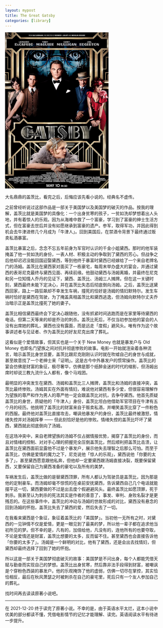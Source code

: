 ```yaml
---
layout: mypost
title: The Great Gatsby
categories: [library]
---
```


<img src="../../posts/2021-library/gatsby.webp" alt="image" style="zoom:50%;" />

大名鼎鼎的盖茨比，看完之后，后悔应该先看小说的。经典名不虚传。

之前曾经听说过这部作品是一部关于美国梦以及美国梦的破灭的作品。按我的理解，盖茨比就是美国梦的具像化：一个出身贫寒的孩子，一贫如洗却梦想着出人头地，并有着惊人的乐观。因为从海难中救了一个富豪，学习到了富豪的绅士生活方式，但在富豪去世后并没有如愿继承到富豪的遗产。参军，取得军功，并因此得到机会去牛津进修几个月成为「牛津人」。回到美国后，在禁酒令背景下最终通过贩卖私酒暴富。

盖茨比暴富之后，念念不忘五年前身为军官时认识的千金小姐黛西。那时的他军装掩盖了他一贫如洗的身份，一表人材、积极主动的争取到了黛西的芳心。但战争之后他却迟迟没能回国迎娶黛西，等到他终于暴富时黛西已经嫁给了一个来自老牌名门的汤姆。盖茨比在黛西家对面买了一栋豪宅，每周末举办盛大的宴会，并通过黛西的表哥尼克最终与黛西见面、再续前缘。他鼓动黛西与汤姆离婚，并最终在尼克和另一位知情人乔丹的见证下，黛西、盖茨比、汤姆三人摊牌。但在这一关键时刻，黛西最终未能下定决心，并在盖茨比失态后彻底倒向汤姆。之后，盖茨比送黛西回家，路上一路狂飙却不幸发生车祸，撞死的恰好是汤姆的情妇默特尔。发生车祸时恰好是黛西在驾驶，为了掩盖真相盖茨比和黛西逃逸，但汤姆向默特尔丈夫乔治暗示正是盖茨比撞死了她的妻子。

盖茨比相信黛西最终会下定决心跟随他，没有抓紧时间逃跑而是在家里等待黛西的电话。但第二天等来的却是乔治的刺杀。盖茨比死后，不仅当初参加他的宴会的人没有出席她的葬礼，黛西也没有露面，而是远走「度假」避风头。唯有作为这个故事讲述者与见证者、作为盖茨比的好友尼克出席了葬礼。

这看似是个爱情故事，但其实也是一个关于 New Money 也就是暴发户与 Old Money 也即名门望族之间对抗并彻底惨败的故事。电影一开始就渲染着各种流言，暗示盖茨比身世显要，盖茨比跟尼克刚刚认识时就在吹嘘自己的身世与成就，甚至故意找了一个老绅士来「证明」。这是古今中外暴发户的惯常操作。盖茨比的宴会仿佛是财富的象征，极尽奢华，仿佛是那个纸醉金迷的时代的缩影，但汤姆出席时却说三教九流什么人都有，像个马戏团。

最明显的冲突发生在黛西、汤姆和盖茨比三人摊牌，盖茨比和汤姆的直接冲突，盖茨比最终惨败。汤姆其实在外面有情妇，难说他对黛西有多少爱，但很容易理解作为望族的尊严和作为男人的尊严他一定会跟盖茨比对抗，去争夺黛西。他首先质疑盖茨比的身世，质疑他的「牛津人」身份，盖茨比坦白他借助军官项目在牛津有五个月的经历。他挑明了盖茨比的财富来自于贩卖私酒，并嘲笑盖茨比穿了一件粉色的西服。最终他对盖茨比直接攻击，嘲讽他暴发户的身份，盖茨比最终被激怒，情绪失控并对汤姆挥拳 —— 但此刻恰好是他的惨败。情绪失控的盖茨比吓坏了黛西，黛西就此彻底倒向了汤姆。

在这场冲突中，来自老牌望族的汤姆不仅占据情报优势，揭穿了盖茨比的身份，而且对情绪的控制、对对手心理的把握完全压倒盖茨比，然后顺利把盖茨比击溃，让盖茨比在黛西面前显露他不过是个暴发户，展示他失去理智之后那么可怕。而至于盖茨比，仿佛是爱情的魔力之下，尼克说他「惊人的乐观」，黛西说他「你要的太多了」，甚至黛西愿意跟他私奔，但他却一定要黛西跟汤姆直接决裂，既要保留黛西，又要保留自己为黛西准备的豪宅以及所有的美梦。

车祸发生后，盖茨比做的是替黛西顶罪，所有人都认为驾驶员是盖茨比，因为那是他的定制豪车。而汤姆却毫不惊慌的在桌前安抚黛西，告诉黛西自己几个电话就能摆平这一切，黛西要做的不过是出去度个假避避风头。最终盖茨比如愿顶罪，死于刺杀。我甚至认为刺杀的死法其实是作者的善意了，事发、审判、身败名裂才是更残忍的。在这些事件中，盖茨比的冲动与汤姆的世故形成的对比，黛西没有悬念的回到汤姆的怀抱，盖茨比失去了黛西的爱，然后失去了一切。

在我看来黛西是个象征，象征着盖茨比的「美国梦」。当初他一无所有之时，对黛西的一见钟情不仅是爱情，更是一眼见到了最美的梦，所以他一辈子都在追求他当初所见的梦。但不幸的是，凡有的，加倍给他，凡没有的，连他所有的也要夺取，不论是爱情还是财富，盖茨比想要的太多，反而留不住。甚至黛西也会直接告诉他「你要的太多了」。汤姆是一个鲜明的对比，他有了黛西，还是会出去找情妇，但黛西却最终选择了回到了她的怀抱。

所以这是一部关于美国梦彻底破灭的故事：美国梦是不问出身，每个人都能凭借天赋与勤奋而实现自己的梦想。盖茨比出身贫寒，然后靠非法手段得到财富，被嘲讽是个穿粉色西装的暴发户。他的乐观掩饰了他的虚弱，仿佛一切尽在掌控，其实恰恰相反，最后在秋风萧瑟之时被刺杀在自己的豪宅里，死后只有一个友人参加自己的葬礼。

找时间再去读读原著小说吧。

---

在 2021-12-20 终于读完了原著小说。不幸的是，由于英语水平太烂，这本小说中优美的部分都读不懂，凭借电影情节的记忆才能理解、读完。英语阅读水平有待进一步提升。

